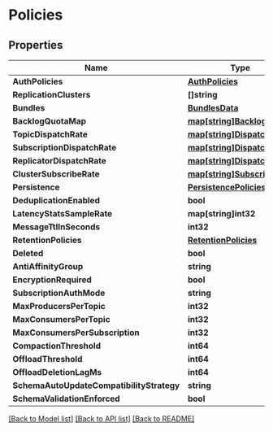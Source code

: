 # Policies

## Properties

Name | Type | Description | Notes
------------ | ------------- | ------------- | -------------
**AuthPolicies** | [**AuthPolicies**](AuthPolicies.md) |  | [optional] 
**ReplicationClusters** | **[]string** |  | [optional] 
**Bundles** | [**BundlesData**](BundlesData.md) |  | [optional] 
**BacklogQuotaMap** | [**map[string]BacklogQuota**](BacklogQuota.md) |  | [optional] 
**TopicDispatchRate** | [**map[string]DispatchRate**](DispatchRate.md) |  | [optional] 
**SubscriptionDispatchRate** | [**map[string]DispatchRate**](DispatchRate.md) |  | [optional] 
**ReplicatorDispatchRate** | [**map[string]DispatchRate**](DispatchRate.md) |  | [optional] 
**ClusterSubscribeRate** | [**map[string]SubscribeRate**](SubscribeRate.md) |  | [optional] 
**Persistence** | [**PersistencePolicies**](PersistencePolicies.md) |  | [optional] 
**DeduplicationEnabled** | **bool** |  | [optional] 
**LatencyStatsSampleRate** | **map[string]int32** |  | [optional] 
**MessageTtlInSeconds** | **int32** |  | [optional] 
**RetentionPolicies** | [**RetentionPolicies**](RetentionPolicies.md) |  | [optional] 
**Deleted** | **bool** |  | [optional] 
**AntiAffinityGroup** | **string** |  | [optional] 
**EncryptionRequired** | **bool** |  | [optional] 
**SubscriptionAuthMode** | **string** |  | [optional] 
**MaxProducersPerTopic** | **int32** |  | [optional] 
**MaxConsumersPerTopic** | **int32** |  | [optional] 
**MaxConsumersPerSubscription** | **int32** |  | [optional] 
**CompactionThreshold** | **int64** |  | [optional] 
**OffloadThreshold** | **int64** |  | [optional] 
**OffloadDeletionLagMs** | **int64** |  | [optional] 
**SchemaAutoUpdateCompatibilityStrategy** | **string** |  | [optional] 
**SchemaValidationEnforced** | **bool** |  | [optional] 

[[Back to Model list]](../README.md#documentation-for-models) [[Back to API list]](../README.md#documentation-for-api-endpoints) [[Back to README]](../README.md)



